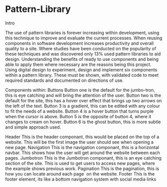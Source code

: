 # Pattern-Library

Intro

The use of pattern libraries is forever increasing within development, using this technique to improve and evaluate the current processes. When reusing components in software development increases productivity and overall quality to a site. Where studies have been conducted on the popularity of these techniques and was discovered only 13% used pattern libraries to aid design. Understanding the benefits of ready to use components and being able to apply them where necessary are the reasons being this project. Using digital design to experiment, design and implement six components within a pattern library. These must be shown, with validated code to meet required standards and documented on directions of use.

Components within:
Buttons
Button one is the default for the jumbo-tron, this is eye catching and will bring the attention of the user.
Button two is the default for the site, this has a hover over effect that brings up two arrows on the left of the text.
Button 3 is a gradient, this can be edited with any colour to fit the needs of a website.
Button 4 is a hover button that turns purple when the cursor is above.
Button 5 is the opposite of button 4, where it changes to cream on hover.
Button 6 is the ghost button, this is more subtle and simple approach used.

Header
This is the header componant, this would be placed on the top of a website. This will be the first image the user should see when opening a new page.
Navigation
This is the navigation componant, this is a horizontal navbar. This shows how the user will get around the website between each pages.
Jumbotron
This is the Jumbotron componant, this is an eye catching section of the site. This is used to get users to access new pages, where the example shows previous work.
Pagination
This is the pagination, this is how you can locate around each page
 on the website.
Footer
This is the footer element, its like a bottom navigation system with social media links

